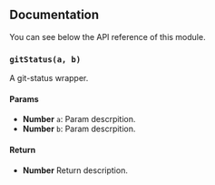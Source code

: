 ## Documentation
You can see below the API reference of this module.

### `gitStatus(a, b)`
A git-status wrapper.

#### Params
- **Number** `a`: Param descrpition.
- **Number** `b`: Param descrpition.

#### Return
- **Number** Return description.

